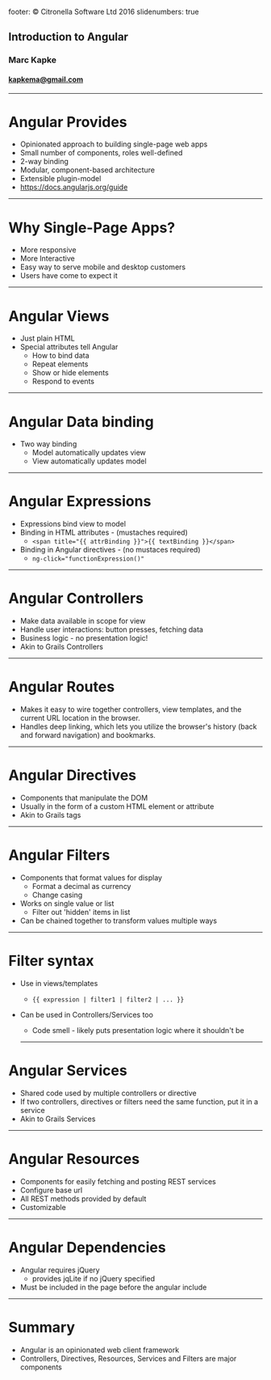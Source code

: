 footer: © Citronella Software Ltd 2016
slidenumbers: true

## Introduction to Angular

### Marc Kapke

#### kapkema@gmail.com
---

# Angular Provides
- Opinionated approach to building single-page web apps
- Small number of components, roles well-defined
- 2-way binding
- Modular, component-based architecture
- Extensible plugin-model
- https://docs.angularjs.org/guide

---

# Why Single-Page Apps?
- More responsive
- More Interactive
- Easy way to serve mobile and desktop customers
- Users have come to expect it

---

# Angular Views
- Just plain HTML
- Special attributes tell Angular
  - How to bind data
  - Repeat elements
  - Show or hide elements
  - Respond to events

---

# Angular Data binding
- Two way binding
  - Model automatically updates view
  - View automatically updates model

---

# Angular Expressions
- Expressions bind view to model
- Binding in HTML attributes - (mustaches required)
  - `<span title="{{ attrBinding }}">{{ textBinding }}</span>`
- Binding in Angular directives - (no mustaces required)
  -  `ng-click="functionExpression()"`

---

# Angular Controllers
- Make data available in scope for view
- Handle user interactions: button presses, fetching data
- Business logic - no presentation logic!
- Akin to Grails Controllers

---

# Angular Routes
- Makes it easy to wire together controllers, view templates, and the current URL location in the browser.
- Handles deep linking, which lets you utilize the browser's history (back and forward navigation) and bookmarks.

---

# Angular Directives
- Components that manipulate the DOM
- Usually in the form of a custom HTML element or attribute
- Akin to Grails tags

---

# Angular Filters
- Components that format values for display
  - Format a decimal as currency
  - Change casing
- Works on single value or list
  - Filter out 'hidden' items in list
- Can be chained together to transform values multiple ways

---

# Filter syntax
- Use in views/templates
  - `{{ expression | filter1 | filter2 | ... }}`
- Can be used in Controllers/Services too
  - Code smell - likely puts presentation logic where it shouldn't be

  ---

# Angular Services
- Shared code used by multiple controllers or directive
- If two controllers, directives or filters need the same function, put it in a service
- Akin to Grails Services

---

# Angular Resources
- Components for easily fetching and posting REST services
- Configure base url
- All REST methods provided by default
- Customizable

---
# Angular Dependencies
- Angular requires jQuery
  - provides jqLite if no jQuery specified
- Must be included in the page before the angular include

---
# Summary
- Angular is an opinionated web client framework
- Controllers, Directives, Resources, Services and Filters are major components
